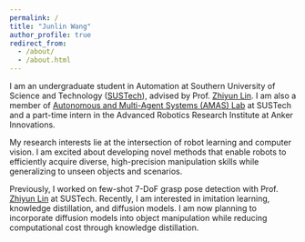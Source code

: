 ```yaml
---
permalink: /
title: "Junlin Wang"
author_profile: true
redirect_from: 
  - /about/
  - /about.html
---
```


I am an undergraduate student in Automation at Southern University of Science and Technology ([SUSTech](https://www.sustech.edu.cn/en/)), advised by Prof. [Zhiyun Lin](https://scholar.google.com/citations?user=ic9y2dIAAAAJ&hl=en). I am also a member of [Autonomous and Multi-Agent Systems (AMAS) Lab](https://github.com/SUSTech-AMASLAB) at SUSTech and a part-time intern in the Advanced Robotics Research Institute at Anker Innovations.

My research interests lie at the intersection of robot learning and computer vision. I am excited about developing novel methods that enable robots to efficiently acquire diverse, high-precision manipulation skills while generalizing to unseen objects and scenarios.

Previously, I worked on few-shot 7-DoF grasp pose detection with Prof. [Zhiyun Lin](https://scholar.google.com/citations?user=ic9y2dIAAAAJ&hl=en) at SUSTech. Recently, I am interested in imitation learning, knowledge distillation, and diffusion models. I am now planning to incorporate diffusion models into object manipulation while reducing computational cost through knowledge distillation.
